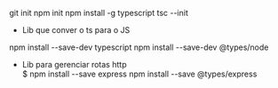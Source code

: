 
git init
npm init
npm install -g typescript
tsc --init

* Lib que conver o ts para o JS

npm install --save-dev typescript
npm install --save-dev @types/node

* Lib para gerenciar rotas http  
$ npm install --save express
npm install --save @types/express
